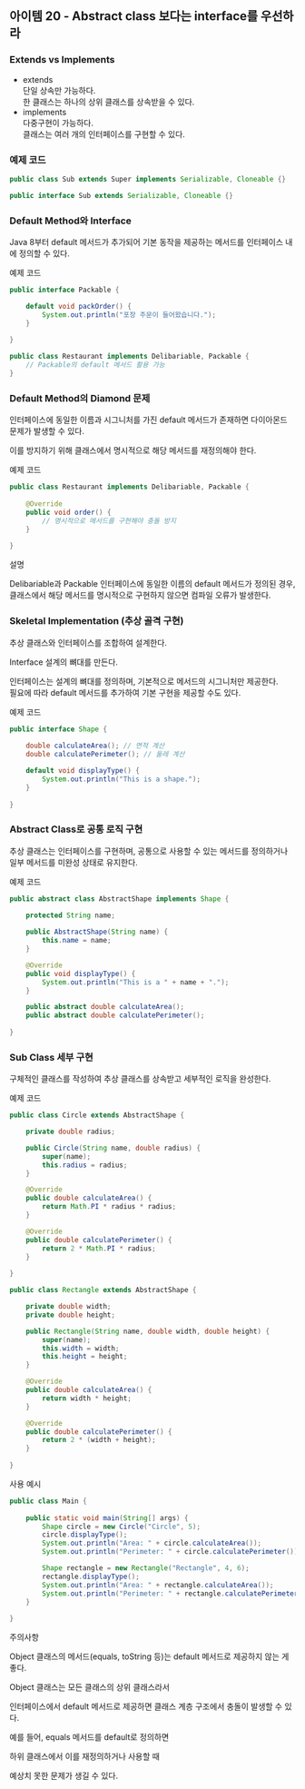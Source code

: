 ## 아이템 20 - Abstract class 보다는 interface를 우선하라

### Extends vs Implements

-   extends  
    단일 상속만 가능하다.  
    한 클래스는 하나의 상위 클래스를 상속받을 수 있다.
-   implements  
    다중구현이 가능하다.  
    클래스는 여러 개의 인터페이스를 구현할 수 있다.

### 예제 코드

```java
public class Sub extends Super implements Serializable, Cloneable {}

public interface Sub extends Serializable, Cloneable {}
```

### Default Method와 Interface

Java 8부터 default 메서드가 추가되어 기본 동작을 제공하는 메서드를 인터페이스 내에 정의할 수 있다.

예제 코드

```java
public interface Packable {

    default void packOrder() {
        System.out.println("포장 주문이 들어왔습니다.");
    }
    
}

public class Restaurant implements Delibariable, Packable {
    // Packable의 default 메서드 활용 가능
}
```

### Default Method의 Diamond 문제

인터페이스에 동일한 이름과 시그니처를 가진 default 메서드가 존재하면 다이아몬드 문제가 발생할 수 있다.

이를 방지하기 위해 클래스에서 명시적으로 해당 메서드를 재정의해야 한다.

예제 코드

```java
public class Restaurant implements Delibariable, Packable {
    
    @Override
    public void order() {
        // 명시적으로 메서드를 구현해야 충돌 방지
    }
    
}
```

설명

Delibariable과 Packable 인터페이스에 동일한 이름의 default 메서드가 정의된 경우,  
클래스에서 해당 메서드를 명시적으로 구현하지 않으면 컴파일 오류가 발생한다.

### Skeletal Implementation (추상 골격 구현)

추상 클래스와 인터페이스를 조합하여 설계한다.

Interface 설계의 뼈대를 만든다.

인터페이스는 설계의 뼈대를 정의하며, 기본적으로 메서드의 시그니처만 제공한다.  
필요에 따라 default 메서드를 추가하여 기본 구현을 제공할 수도 있다.

예제 코드

```java
public interface Shape {
    
    double calculateArea(); // 면적 계산
    double calculatePerimeter(); // 둘레 계산

    default void displayType() {
        System.out.println("This is a shape.");
    }
    
}
```

### Abstract Class로 공통 로직 구현

추상 클래스는 인터페이스를 구현하며, 공통으로 사용할 수 있는 메서드를 정의하거나 일부 메서드를 미완성 상태로 유지한다.

예제 코드

```java
public abstract class AbstractShape implements Shape {
    
    protected String name;

    public AbstractShape(String name) {
        this.name = name;
    }

    @Override
    public void displayType() {
        System.out.println("This is a " + name + ".");
    }

    public abstract double calculateArea();
    public abstract double calculatePerimeter();
    
}
```

### Sub Class 세부 구현

구체적인 클래스를 작성하여 추상 클래스를 상속받고 세부적인 로직을 완성한다.

예제 코드

```java
public class Circle extends AbstractShape {

    private double radius;

    public Circle(String name, double radius) {
        super(name);
        this.radius = radius;
    }

    @Override
    public double calculateArea() {
        return Math.PI * radius * radius;
    }

    @Override
    public double calculatePerimeter() {
        return 2 * Math.PI * radius;
    }
    
}

public class Rectangle extends AbstractShape {

    private double width;
    private double height;

    public Rectangle(String name, double width, double height) {
        super(name);
        this.width = width;
        this.height = height;
    }

    @Override
    public double calculateArea() {
        return width * height;
    }

    @Override
    public double calculatePerimeter() {
        return 2 * (width + height);
    }
    
}
```

사용 예시

```java
public class Main {
    
    public static void main(String[] args) {
        Shape circle = new Circle("Circle", 5);
        circle.displayType();
        System.out.println("Area: " + circle.calculateArea());
        System.out.println("Perimeter: " + circle.calculatePerimeter());

        Shape rectangle = new Rectangle("Rectangle", 4, 6);
        rectangle.displayType();
        System.out.println("Area: " + rectangle.calculateArea());
        System.out.println("Perimeter: " + rectangle.calculatePerimeter());
    }
    
}
```

주의사항

Object 클래스의 메서드(equals, toString 등)는 default 메서드로 제공하지 않는 게 좋다.

Object 클래스는 모든 클래스의 상위 클래스라서

인터페이스에서 default 메서드로 제공하면 클래스 계층 구조에서 충돌이 발생할 수 있다.

예를 들어, equals 메서드를 default로 정의하면

하위 클래스에서 이를 재정의하거나 사용할 때

예상치 못한 문제가 생길 수 있다.